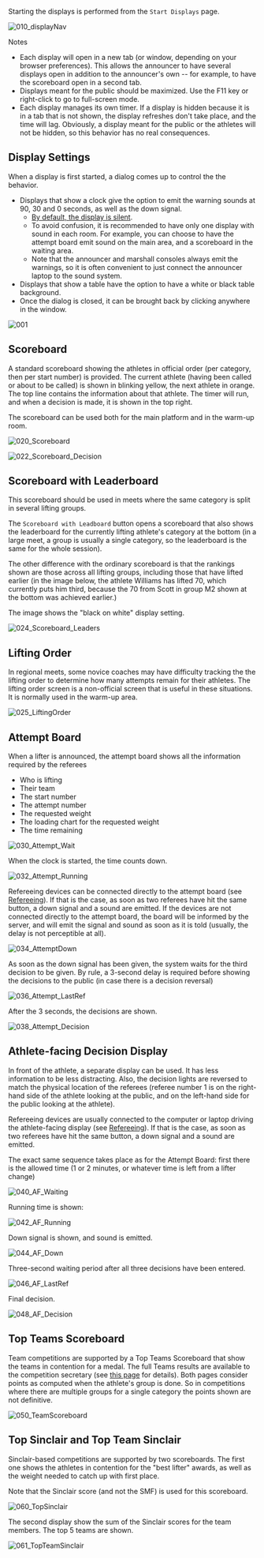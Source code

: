Starting the displays is performed from the `Start Displays`  page.  

![010_displayNav](img/Displays/010_displayNav.png)

Notes 

- Each display will open in a new tab (or window, depending on your browser preferences).  This allows the announcer to have several displays open in addition to the announcer's own -- for example, to have the scoreboard open in a second tab.
- Displays meant for the public should be maximized.  Use the F11 key or right-click to go to full-screen mode.
- Each display manages its own timer. If a display is hidden because it is in a tab that is not shown, the display refreshes don't take place, and the time will lag.  Obviously, a display meant for the public or the athletes will not be hidden, so this behavior has no real consequences.

## Display Settings

When a display is first started, a dialog comes up to control the the behavior.

- Displays that show a clock give the option to emit the warning sounds at 90, 30 and 0 seconds, as well as the down signal.  
  - <u>By default, the display is silent</u>. 
  - To avoid confusion, it is recommended to have only one display with sound in each room.  For example, you can choose to have the attempt board emit sound on the main area, and a scoreboard in the waiting area.
  - Note that the announcer and marshall consoles always emit the warnings, so it is often convenient to just connect the announcer laptop to the sound system.
- Displays that show a table have the option to have a white or black table background.
- Once the dialog is closed, it can be brought back by clicking anywhere in the window.



![001](img/Sound/001.png)

## Scoreboard

A standard scoreboard showing the athletes in official order (per category, then per start number) is provided.  The current athlete (having been called or about to be called) is shown in blinking yellow, the next athlete in orange.  The top line contains the information about that athlete.  The timer will run, and when a decision is made, it is shown in the top right.

The scoreboard can be used both for the main platform and in the warm-up room.

![020_Scoreboard](img/Displays/020_Scoreboard.png)

![022_Scoreboard_Decision](img/Displays/022_Scoreboard_Decision.png)

## Scoreboard with Leaderboard

This scoreboard should be used in meets where the same category is split in several lifting groups.

The `Scoreboard with Leadboard` button opens a scoreboard that also shows the leaderboard for the currently lifting athlete's category at the bottom (in a large meet, a group is usually a single category, so the leaderboard is the same for the whole session).

The other difference with the ordinary scoreboard is that the rankings shown are those across all lifting groups, including those that have lifted earlier (in the image below, the athlete Williams has lifted 70, which currently puts him third, because the 70 from Scott in group M2 shown at the bottom was achieved earlier.)

The image shows the "black on white" display setting.

![024_Scoreboard_Leaders](img/Displays/024_Scoreboard_Leaders.png)

## Lifting Order

In regional meets, some novice coaches may have difficulty tracking the the lifting order to determine how many attempts remain for their athletes.  The lifting order screen is a non-official screen that is useful in these situations.  It is normally used in the warm-up area.

![025_LiftingOrder](img/Displays/025_LiftingOrder.png)

## Attempt Board

When a lifter is announced, the attempt board shows all the information required by the referees

- Who is lifting
- Their team
- The start number
- The attempt number
- The requested weight
- The loading chart for the requested weight
- The time remaining

![030_Attempt_Wait](img/Displays/030_Attempt_Wait.png)

When the clock is started, the time counts down.

![032_Attempt_Running](img/Displays/032_Attempt_Running.png)

Refereeing devices can be connected directly to the attempt board (see [Refereeing](Refereeing)).  If that is the case, as soon as two referees have hit the same button, a down signal and a sound are emitted.  If the devices are not connected directly to the attempt board, the board will be informed by the server, and will emit the signal and sound as soon as it is told (usually, the delay is not perceptible at all).

![034_AttemptDown](img/Displays/034_AttemptDown.png)

As soon as the down signal has been given, the system waits for the third decision to be given.  By rule, a 3-second delay is required before showing the decisions to the public (in case there is a decision reversal)

![036_Attempt_LastRef](img/Displays/036_Attempt_LastRef.png)

After the 3 seconds, the decisions are shown.

![038_Attempt_Decision](img/Displays/038_Attempt_Decision.png)

## Athlete-facing Decision Display

In front of the athlete, a separate display can be used.  It has less information to be less distracting.  Also, the decision lights are reversed to match the physical location of the referees (referee number 1 is on the right-hand side of the athlete looking at the public, and on the left-hand side for the public looking at the athlete).

Refereeing devices are usually connected to the computer or laptop driving the athlete-facing display (see [Refereeing](Refereeing)).  If that is the case, as soon as two referees have hit the same button, a down signal and a sound are emitted. 

The exact same sequence takes place as for the Attempt Board: first there is the allowed time (1 or 2 minutes, or whatever time is left from a lifter change)

![040_AF_Waiting](img/Displays/040_AF_Waiting.png)

Running time is shown:

![042_AF_Running](img/Displays/042_AF_Running.png)

Down signal is shown, and sound is emitted.

![044_AF_Down](img/Displays/044_AF_Down.png)

Three-second waiting period after all three decisions have been entered.

![046_AF_LastRef](img/Displays/046_AF_LastRef.png)

Final decision.

![048_AF_Decision](img/Displays/048_AF_Decision.png)

## Top Teams Scoreboard

Team competitions are supported by a Top Teams Scoreboard that show the teams in contention for a medal.  The full Teams results are available to the competition secretary (see [this page](Documents#Team_Results) for details).  Both pages consider points as computed when the athlete's group is done.  So in competitions where there are multiple groups for a single category the points shown are not definitive.

![050_TeamScoreboard](img/Displays/050_TeamScoreboard.png)

## Top Sinclair and Top Team Sinclair

Sinclair-based competitions are supported by two scoreboards.  The first one shows the athletes in contention for the "best lifter" awards, as well as the weight needed to catch up with first place. 

Note that the Sinclair score (and not the SMF) is used for this scoreboard.

![060_TopSinclair](img/Displays/060_TopSinclair.png)

The second display show the sum of the Sinclair scores for the team members.  The top 5 teams are shown.

![061_TopTeamSinclair](img/Displays/061_TopTeamSinclair.png)